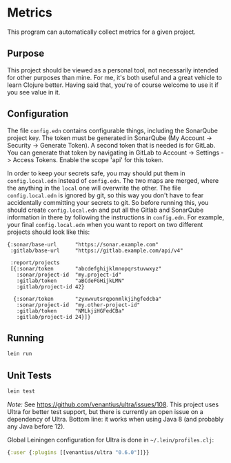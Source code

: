 Metrics
=======

This program can automatically collect metrics for a given project.

Purpose
-------

This project should be viewed as a personal tool, not necessarily intended
for other purposes than mine. For me, it's both useful and a great vehicle
to learn Clojure better. Having said that, you're of course welcome to
use it if you see value in it.

Configuration
-------------

The file `config.edn` contains configurable things, including the SonarQube
project key. The token must be generated in SonarQube (My Account -> Security
-> Generate Token). A second token that is needed is for GitLab. You can
generate that token by navigating in GitLab to Account -> Settings ->
Access Tokens. Enable the scope 'api' for this token.

In order to keep your secrets safe, you may should put them in
`config.local.edn` instead of `config.edn`. The two maps are merged, where
the anything in the `local` one will overwrite the other. The file
`config.local.edn` is ignored by git, so this way you don't have to fear
accidentally committing your secrets to git. So before running this,
you should create `config.local.edn` and put all the Gitlab and SonarQube
information in there by following the instructions in `config.edn`. For example,
your final `config.local.edn` when you want to report on two different projects
should look like this:

```edn
{:sonar/base-url      "https://sonar.example.com"
 :gitlab/base-url     "https://gitlab.example.com/api/v4"

 :report/projects
 [{:sonar/token       "abcdefghijklmnopqrstuvwxyz"
   :sonar/project-id  "my.project-id"
   :gitlab/token      "aBCdeFGHijkLMN"
   :gitlab/project-id 42}

  {:sonar/token       "zyxwvutsrqponmlkjihgfedcba"
   :sonar/project-id  "my.other-project-id"
   :gitlab/token      "NMLkjiHGFedCBa"
   :gitlab/project-id 24}]}
```

Running
-------

```bash
lein run
```


Unit Tests
----------

```bash
lein test
```

*Note:* See https://github.com/venantius/ultra/issues/108. This project uses
Ultra for better test support, but there is currently an open issue on a
dependency of Ultra. Bottom line: it works when using Java 8 (and probably
any Java before 12).

Global Leiningen configuration for Ultra is done in `~/.lein/profiles.clj`:

```clojure
{:user {:plugins [[venantius/ultra "0.6.0"]]}}
```
